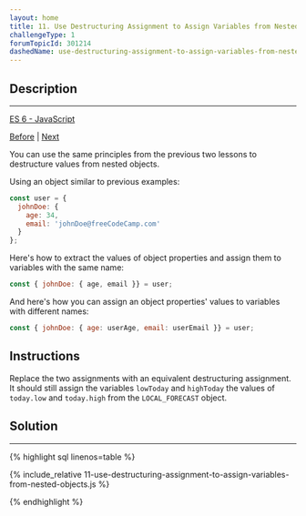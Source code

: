 ```yaml
---
layout: home 
title: 11. Use Destructuring Assignment to Assign Variables from Nested Objects
challengeType: 1
forumTopicId: 301214
dashedName: use-destructuring-assignment-to-assign-variables-from-nested-objects
---
```


<div class="row">
<div class="columnStmt" markdown="1">

## Description
------

[ES 6 -  JavaScript](./README.md) 

[Before](./10-use-destructuring-assignment-to-assign-variables-from-objects.md)  | [Next](./12-use-destructuring-assignment-to-assign-variables-from-arrays.md)

You can use the same principles from the previous two lessons to destructure values from nested objects.

Using an object similar to previous examples:

```js
const user = {
  johnDoe: { 
    age: 34,
    email: 'johnDoe@freeCodeCamp.com'
  }
};
```

Here's how to extract the values of object properties and assign them to variables with the same name:

```js
const { johnDoe: { age, email }} = user;
```

And here's how you can assign an object properties' values to variables with different names:

```js
const { johnDoe: { age: userAge, email: userEmail }} = user;
```

##  Instructions 

Replace the two assignments with an equivalent destructuring assignment. It should still assign the variables `lowToday` and `highToday` the values of `today.low` and `today.high` from the `LOCAL_FORECAST` object.

</div>
<div class="columnSol" markdown="1">

## Solution
------

{% highlight sql linenos=table %}

{% include_relative 11-use-destructuring-assignment-to-assign-variables-from-nested-objects.js %}

{% endhighlight %}

</div>
</div>

